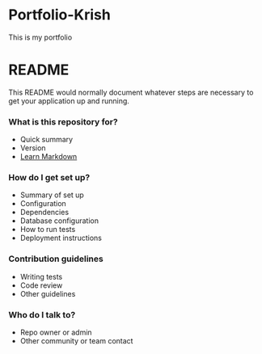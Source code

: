 # Portfolio-Krish
This is my portfolio
# README #

This README would normally document whatever steps are necessary to get your application up and running.

### What is this repository for? ###

* Quick summary
* Version
* [Learn Markdown](https://github.com./tutorials/markdowndemo)

### How do I get set up? ###

* Summary of set up
* Configuration
* Dependencies
* Database configuration
* How to run tests
* Deployment instructions

### Contribution guidelines ###

* Writing tests
* Code review
* Other guidelines

### Who do I talk to? ###

* Repo owner or admin
* Other community or team contact

